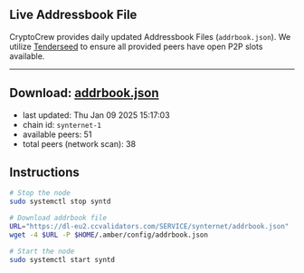 ## Live Addressbook File

CryptoCrew provides daily updated Addressbook Files (`addrbook.json`). We utilize [Tenderseed](https://github.com/binaryholdings/tenderseed) to ensure all provided peers have open P2P slots available.

---
**Download: [addrbook.json](https://dl-eu2.ccvalidators.com/SERVICE/synternet/addrbook.json)**
---

- last updated: Thu Jan 09 2025 15:17:03
- chain id: `synternet-1`
- available peers: 51
- total peers (network scan): 38

## Instructions
```sh
# Stop the node
sudo systemctl stop syntd

# Download addrbook file
URL="https://dl-eu2.ccvalidators.com/SERVICE/synternet/addrbook.json"
wget -4 $URL -P $HOME/.amber/config/addrbook.json

# Start the node
sudo systemctl start syntd
```
